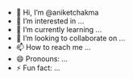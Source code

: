 - 👋 Hi, I’m @aniketchakma
- 👀 I’m interested in ...
- 🌱 I’m currently learning ...
- 💞️ I’m looking to collaborate on ...
- 📫 How to reach me ...
- 😄 Pronouns: ...
- ⚡ Fun fact: ...

<!---
aniketchakma/aniketchakma is a ✨ special ✨ repository because its `README.md` (this file) appears on your GitHub profile.
You can click the Preview link to take a look at your changes.
--->
